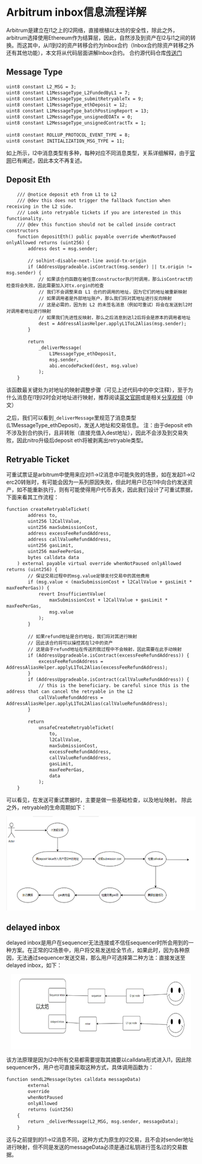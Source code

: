 # Arbitrum inbox信息流程详解
Arbitrum是建立在l1之上的l2网络，直接根植以太坊的安全性，除此之外，arbitrum选择使用Ethereum作为结算层，因此，自然涉及到资产在l2与l1之间的转换。而这其中，从l1到l2的资产转移合约为Inbox合约（Inbox合约除资产转移之外还有其他功能），本文将从代码层面讲解Inbox合约。
合约源代码仓库[传送门](https://github.com/OffchainLabs/nitro/blob/master/contracts/src/bridge/Inbox.sol)
## Message Type
```
uint8 constant L2_MSG = 3;
uint8 constant L1MessageType_L2FundedByL1 = 7;
uint8 constant L1MessageType_submitRetryableTx = 9;
uint8 constant L1MessageType_ethDeposit = 12;
uint8 constant L1MessageType_batchPostingReport = 13;
uint8 constant L2MessageType_unsignedEOATx = 0;
uint8 constant L2MessageType_unsignedContractTx = 1;

uint8 constant ROLLUP_PROTOCOL_EVENT_TYPE = 8;
uint8 constant INITIALIZATION_MSG_TYPE = 11;
```
如上所示，l2中消息类型有多种，每种对应不同消息类型，关系详细解释，由于[官网](https://developer.offchainlabs.com/docs/arbos_formats#incoming-messages)已有阐述，因此本文不再复述。
## Deposit Eth
```
    /// @notice deposit eth from L1 to L2
    /// @dev this does not trigger the fallback function when receiving in the L2 side.
    /// Look into retryable tickets if you are interested in this functionality.
    /// @dev this function should not be called inside contract constructors
    function depositEth() public payable override whenNotPaused onlyAllowed returns (uint256) {
        address dest = msg.sender;

        // solhint-disable-next-line avoid-tx-origin
        if (AddressUpgradeable.isContract(msg.sender) || tx.origin != msg.sender) {
            // 如果该合约函数在被任意constructor执行时调用，那么isContract的检查将会失败，因此需要加入对tx.orgin的检查 
            // 我们不会调整来自 L1 合约的调用的地址，因为它们的地址被重新映射
            // 如果调用者是外部地址账户，那么我们将对其地址进行反向映射
            // 这是必需的，因为到 L2 的未签名消息（例如可重试）将会在发送到l2时对调用者地址进行映射
            // 如果我们先进性反映射，那么之后消息到达l2后将会是原本的调用者地址
            dest = AddressAliasHelper.applyL1ToL2Alias(msg.sender);
        }

        return
            _deliverMessage(
                L1MessageType_ethDeposit,
                msg.sender,
                abi.encodePacked(dest, msg.value)
            );
    }
```
该函数最关键处为对地址的映射调整步骤（可见上述代码中的中文注释），至于为什么消息在l1到l2时会对地址进行映射，推荐阅读[英文官网](https://developer.offchainlabs.com/docs/l1_l2_messages#address-aliasing)或是相关[分享视频](https://www.youtube.com/watch?v=sYo8DXvysJI)（中文）

之后，我们可以看到`_deliverMessage`里规范了消息类型(L1MessageType_ethDeposit)，发送人地址和交易信息。
注：由于deposit eth不涉及到合约执行，且非转账（直接充值入dest地址），因此不会涉及到交易失败，因此nitro升级后deposit eth将被剥离出retryable类型。


## Retryable Ticket
可重试票证是arbitrum中使用来应对l1->l2消息中可能失败的场景，如在发起l1->l2 erc20转账时，有可能会因为一系列原因失败，但此时用户已在l1中向合约发送资产，如不能重新执行，则有可能使得用户代币丢失，因此我们设计了可重试票据，下面来看其工作流程：
```
function createRetryableTicket(
        address to,
        uint256 l2CallValue,
        uint256 maxSubmissionCost,
        address excessFeeRefundAddress,
        address callValueRefundAddress,
        uint256 gasLimit,
        uint256 maxFeePerGas,
        bytes calldata data
    ) external payable virtual override whenNotPaused onlyAllowed returns (uint256) {
        // 保证交易过程中的msg.value足够支付交易中的其他费用
        if (msg.value < (maxSubmissionCost + l2CallValue + gasLimit * maxFeePerGas)) {
            revert InsufficientValue(
                maxSubmissionCost + l2CallValue + gasLimit * maxFeePerGas,
                msg.value
            );
        }

        // 如果refund地址是合约地址，我们将对其进行映射
        // 因此该合约将可以操控其在l2中的资产
        // 这是由于refund地址在传送的我过程中不会映射，因此需要在此手动映射
        if (AddressUpgradeable.isContract(excessFeeRefundAddress)) {
            excessFeeRefundAddress = AddressAliasHelper.applyL1ToL2Alias(excessFeeRefundAddress);
        }
        if (AddressUpgradeable.isContract(callValueRefundAddress)) {
            // this is the beneficiary. be careful since this is the address that can cancel the retryable in the L2
            callValueRefundAddress = AddressAliasHelper.applyL1ToL2Alias(callValueRefundAddress);
        }

        return
            unsafeCreateRetryableTicket(
                to,
                l2CallValue,
                maxSubmissionCost,
                excessFeeRefundAddress,
                callValueRefundAddress,
                gasLimit,
                maxFeePerGas,
                data
            );
    }

```
可以看见，在发送可重试票据时，主要是做一些基础检查，以及地址映射。
除此之外，retryable的生命周期如下：


<p align="center">
  <img width="550" height="250" src= "../img/retryable-lifecycle.JPG" />
</p>

## delayed inbox
delayed inbox是用户在sequencer无法连接或不信任sequencer时所会用到的一种方案。在正常的l2场景中，用户将交易发送给全节点，如果此时，因为各种原因，无法通过sequencer发送交易，那么用户可选择第二种方法：直接发送至delayed inbox，如下：

<p align="center">
  <img width="480" height="200" src= "../img/delayedInbox.png" />
</p>

该方法原理是因为l2中所有交易都需要提取其摘要以calldata形式进入l1，因此除sequencer外，用户也可直接采取这种方式，具体调用函数为：

```
function sendL2Message(bytes calldata messageData)
        external
        override
        whenNotPaused
        onlyAllowed
        returns (uint256)
    {
        return _deliverMessage(L2_MSG, msg.sender, messageData);
    }
```

这与之前提到的l1->l2消息不同，这种方式为原生的l2交易，且不会对sender地址进行映射，但不同是发送的messageData必须是通过私钥进行签名过的交易数据。
